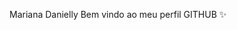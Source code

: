 <div display="inline-block">

<hi align="left"> Mariana Danielly </h1>
<hi align="left"> Bem vindo ao meu perfil GITHUB ✨ </h1>
